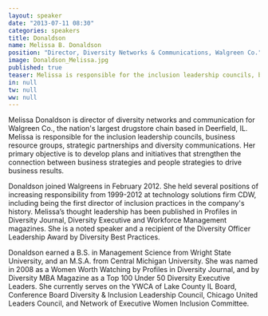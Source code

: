 ```yaml
---
layout: speaker
date: "2013-07-11 08:30"
categories: speakers
title: Donaldson
name: Melissa B. Donaldson
position: "Director, Diversity Networks & Communications, Walgreen Co."
image: Donaldson_Melissa.jpg
published: true
teaser: Melissa is responsible for the inclusion leadership councils, business resource groups, strategic partnerships and diversity communications.
in: null
tw: null
ww: null
---
```

Melissa Donaldson is director of diversity networks and communication for Walgreen Co., the nation's largest drugstore chain based in Deerfield, IL.  Melissa is responsible for the inclusion leadership councils, business resource groups, strategic partnerships and diversity communications.  Her primary objective is to develop plans and initiatives that strengthen the connection between business strategies and people strategies to drive business results.

Donaldson joined Walgreens in February 2012.  She held several positions of increasing responsibility from 1999-2012 at technology solutions firm CDW, including being the first director of inclusion practices in the company's history.  Melissa’s thought leadership has been published in Profiles in Diversity Journal, Diversity Executive and Workforce Management magazines.  She is a noted speaker and a recipient of the Diversity Officer Leadership Award by Diversity Best Practices.   

Donaldson earned a B.S. in Management Science from Wright State University, and an M.S.A. from Central Michigan University.   She was named in 2008 as a Women Worth Watching by Profiles in Diversity Journal, and by Diversity MBA Magazine as a Top 100 Under 50 Diversity Executive Leaders.  She  currently  serves  on  the  YWCA  of  Lake  County  IL  Board,  Conference  Board  Diversity  &  Inclusion  Leadership  Council,  Chicago  United  Leaders  Council,  and  Network  of  Executive  Women  Inclusion  Committee.       